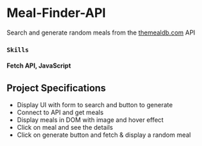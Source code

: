 # Meal-Finder-API
Search and generate random meals from the [themealdb.com](www.themealdb.com) API 

### `Skills`
#### Fetch API, JavaScript

## Project Specifications

- Display UI with form to search and button to generate
- Connect to API and get meals
- Display meals in DOM with image and hover effect
- Click on meal and see the details
- Click on generate button and fetch & display a random meal
